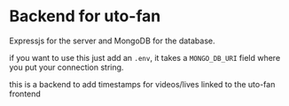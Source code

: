# Backend for uto-fan

Expressjs for the server and MongoDB for the database.

if you want to use this just add an `.env`, it takes a `MONGO_DB_URI` field where you put your connection string.

this is a backend to add timestamps for videos/lives linked to the uto-fan frontend
